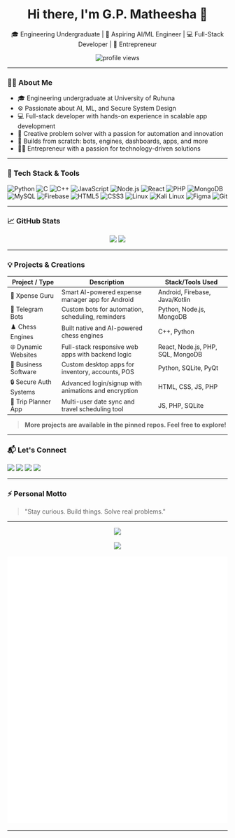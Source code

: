 <h1 align="center">Hi there, I'm G.P. Matheesha 👋</h1>

<p align="center">
  🎓 Engineering Undergraduate | 🤖 Aspiring AI/ML Engineer | 💻 Full-Stack Developer | 🚀 Entrepreneur
</p>

<p align="center">
  <img src="https://komarev.com/ghpvc/?username=MATHEESHA2&label=Profile%20views&color=0e75b6&style=flat" alt="profile views" />
</p>

---

### 👨‍💻 About Me
- 🎓 Engineering undergraduate at University of Ruhuna  
- ⚙️ Passionate about AI, ML, and Secure System Design  
- 💻 Full-stack developer with hands-on experience in scalable app development  
- 🧠 Creative problem solver with a passion for automation and innovation  
- 🔧 Builds from scratch: bots, engines, dashboards, apps, and more  
- 🧑‍💼 Entrepreneur with a passion for technology-driven solutions  

---

### 🚀 Tech Stack & Tools

![Python](https://img.shields.io/badge/-Python-000?style=flat&logo=python)
![C](https://img.shields.io/badge/-C-000?style=flat&logo=c)
![C++](https://img.shields.io/badge/-C++-000?style=flat&logo=cpp)
![JavaScript](https://img.shields.io/badge/-JavaScript-000?style=flat&logo=javascript)
![Node.js](https://img.shields.io/badge/-Node.js-000?style=flat&logo=node.js)
![React](https://img.shields.io/badge/-React-000?style=flat&logo=react)
![PHP](https://img.shields.io/badge/-PHP-000?style=flat&logo=php)
![MongoDB](https://img.shields.io/badge/-MongoDB-000?style=flat&logo=mongodb)
![MySQL](https://img.shields.io/badge/-MySQL-000?style=flat&logo=mysql)
![Firebase](https://img.shields.io/badge/-Firebase-000?style=flat&logo=firebase)
![HTML5](https://img.shields.io/badge/-HTML5-000?style=flat&logo=html5)
![CSS3](https://img.shields.io/badge/-CSS3-000?style=flat&logo=css3)
![Linux](https://img.shields.io/badge/-Linux-000?style=flat&logo=linux)
![Kali Linux](https://img.shields.io/badge/-Kali_Linux-000?style=flat&logo=kalilinux)
![Figma](https://img.shields.io/badge/-Figma-000?style=flat&logo=figma)
![Git](https://img.shields.io/badge/-Git-000?style=flat&logo=git)

---

### 📈 GitHub Stats

<p align="center">
  <img src="https://github-readme-stats.vercel.app/api?username=MATHEESHA2&show_icons=true&theme=radical&hide_border=true" height="180px"/>
  <img src="https://github-readme-stats.vercel.app/api/top-langs/?username=MATHEESHA2&layout=compact&theme=radical&hide_border=true" height="180px"/>
</p>

---

### 💡 Projects & Creations

| Project / Type        | Description                                           | Stack/Tools Used |
|----------------------|-------------------------------------------------------|------------------|
| 🧾 Xpense Guru        | Smart AI-powered expense manager app for Android     | Android, Firebase, Java/Kotlin |
| 🤖 Telegram Bots      | Custom bots for automation, scheduling, reminders    | Python, Node.js, MongoDB |
| ♟️ Chess Engines       | Built native and AI-powered chess engines            | C++, Python |
| 🌐 Dynamic Websites    | Full-stack responsive web apps with backend logic    | React, Node.js, PHP, SQL, MongoDB |
| 💼 Business Software  | Custom desktop apps for inventory, accounts, POS     | Python, SQLite, PyQt |
| 🔒 Secure Auth Systems | Advanced login/signup with animations and encryption | HTML, CSS, JS, PHP |
| 🧳 Trip Planner App   | Multi-user date sync and travel scheduling tool      | JS, PHP, SQLite |

> **More projects are available in the pinned repos. Feel free to explore!**

---

### 📬 Let's Connect

<p align="left">
  <a href="mailto:matheeshagp1@gmail.com"><img src="https://img.shields.io/badge/Email-matheeshagp1@gmail.com-D14836?style=flat&logo=gmail&logoColor=white"/></a>
  <a href="https://www.linkedin.com/in/matheesha-gamage" target="_blank"><img src="https://img.shields.io/badge/LinkedIn-0077B5?style=flat&logo=linkedin&logoColor=white"/></a>
  <a href="https://web.facebook.com/profile.php?id=61557602693339" target="_blank"><img src="https://img.shields.io/badge/Facebook-1877F2?style=flat&logo=facebook&logoColor=white"/></a>
  <a href="https://www.instagram.com/matheeshagp" target="_blank"><img src="https://img.shields.io/badge/Instagram-E4405F?style=flat&logo=instagram&logoColor=white"/></a>
</p>

---

### ⚡ Personal Motto
> "Stay curious. Build things. Solve real problems."

---

<p align="center">
  <img src="https://github-profile-trophy.vercel.app/?username=MATHEESHA2&theme=onedark&no-frame=true&no-bg=true" />
</p>

<p align="center">
  <img src="https://github-readme-streak-stats.herokuapp.com/?user=MATHEESHA2&theme=radical&hide_border=true" />
</p>

![Metrics](./metrics.svg)


---

<!--
⭐️ From [MATHEESHA2](https://github.com/MATHEESHA2)
-->

